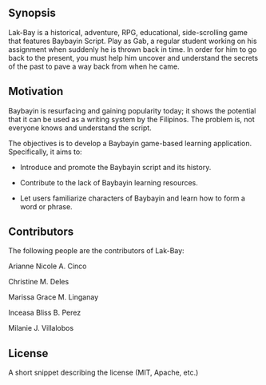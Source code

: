 ## Synopsis

Lak-Bay is a historical, adventure, RPG, educational, side-scrolling game that features Baybayin Script. Play as Gab, a regular student working on his assignment when suddenly he is thrown back in time. In order for him to go back to the present, you must help him uncover and understand the secrets of the past to pave a way back from when he came.

## Motivation

Baybayin is resurfacing and gaining popularity today; it shows the potential that it can be used as a writing system by the Filipinos. The problem is, not everyone knows and understand the script.

The objectives is to develop a Baybayin game-based learning application.
Specifically, it aims to:

- Introduce and promote the Baybayin script and its history.

- Contribute to the lack of Baybayin learning resources.

- Let users familiarize characters of Baybayin and learn how to form a word or phrase.

## Contributors
The following people are the contributors of Lak-Bay:

Arianne Nicole A. Cinco

Christine M. Deles

Marissa Grace M. Linganay

Inceasa Bliss B. Perez

Milanie J. Villalobos

## License

A short snippet describing the license (MIT, Apache, etc.)
